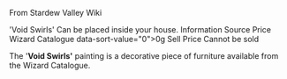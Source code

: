 From Stardew Valley Wiki

'Void Swirls' Can be placed inside your house. Information Source Price Wizard Catalogue data-sort-value="0"&gt;0g Sell Price Cannot be sold

The '**Void Swirls'** painting is a decorative piece of furniture available from the Wizard Catalogue.